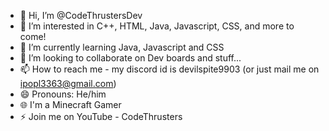 - 👋 Hi, I’m @CodeThrustersDev
- 👀 I’m interested in C++, HTML, Java, Javascript, CSS, and more to come!
- 🌱 I’m currently learning Java, Javascript and CSS
- 💞️ I’m looking to collaborate on Dev boards and stuff...
- 📫 How to reach me - my discord id is devilspite9903 (or just mail me on ipopl3363@gmail.com)
- 😄 Pronouns: He/him
- 🌐 I'm a Minecraft Gamer
- ⚡ Join me on YouTube - CodeThrusters

<!---
CodeThrustersDev/CodeThrustersDev is a ✨ special ✨ repository because its `README.md` (this file) appears on your GitHub profile.
You can click the Preview link to take a look at your changes.
--->
